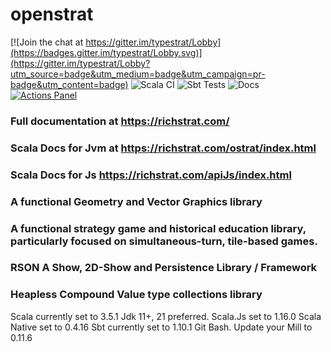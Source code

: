 <html>
<head>
<link rel="stylesheet" type="text/css" href="Documentation.css">  
</head>

<body>
<h1>openstrat</h1>

[![Join the chat at https://gitter.im/typestrat/Lobby](https://badges.gitter.im/typestrat/Lobby.svg)](https://gitter.im/typestrat/Lobby?utm_source=badge&utm_medium=badge&utm_campaign=pr-badge&utm_content=badge)
![Scala CI](https://github.com/Rich2/openstrat/workflows/Scala%20CI/badge.svg)
![Sbt Tests](https://github.com/Rich2/openstrat/workflows/Sbt%20Tests/badge.svg)
![Docs](https://github.com/Rich2/openstrat/workflows/Docs/badge.svg)
[![Actions Panel](https://img.shields.io/badge/actionspanel-enabled-brightgreen)](https://www.actionspanel.app/app/w0d/openstrat)
<h3>Full documentation at <a href="https://richstrat.com/">https://richstrat.com/</a></h3>
<h3>Scala Docs for Jvm at <a href="https://richstrat.com/api/index.html">https://richstrat.com/ostrat/index.html</a></h3>
<h3>Scala Docs for Js <a href="https://richstrat.com/apiJs/index.html">https://richstrat.com/apiJs/index.html</a></h3>

<h3>A functional Geometry and Vector Graphics library</h3>

<h3>A functional strategy game and historical education library, particularly focused on simultaneous-turn, tile-based games.</h3>

<h3>RSON A Show, 2D-Show and Persistence Library / Framework</h3>

<h3>Heapless Compound Value type collections library</h3>

<p>Scala currently set to 3.5.1 Jdk 11+, 21 preferred. Scala.Js set to 1.16.0 Scala Native set to 0.4.16 Sbt currently set to 1.10.1 Git Bash. Update your Mill
  to 0.11.6</p>

</body>
</html>
